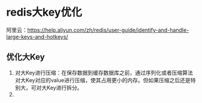 # redis大key优化  

阿里云：https://help.aliyun.com/zh/redis/user-guide/identify-and-handle-large-keys-and-hotkeys/


## 优化大Key
1. 对大Key进行压缩：在保存数据到缓存数据库之前，通过序列化或者压缩算法对大Key对应的value进行压缩，使其占用更小的内存。但如果压缩之后还是特别大，可对大Key进行拆分。
2. 


